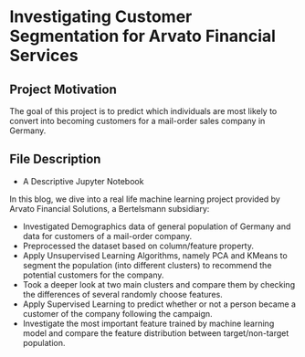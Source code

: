 # Investigating Customer Segmentation for Arvato Financial Services

## Project Motivation

The goal of this project is to predict which individuals are most likely to convert into becoming customers for a mail-order sales company in Germany.

## File Description

- A Descriptive Jupyter Notebook


In this blog, we dive into a real life machine learning project provided by Arvato Financial Solutions, a Bertelsmann subsidiary:
- Investigated Demographics data of general population of Germany and data for customers of a mail-order company.
- Preprocessed the dataset based on column/feature property.
- Apply Unsupervised Learning Algorithms, namely PCA and KMeans to segment the population (into different clusters) to recommend the potential customers for the company.
- Took a deeper look at two main clusters and compare them by checking the differences of several randomly choose features.
- Apply Supervised Learning to predict whether or not a person became a customer of the company following the campaign.
- Investigate the most important feature trained by machine learning model and compare the feature distribution between target/non-target population.

